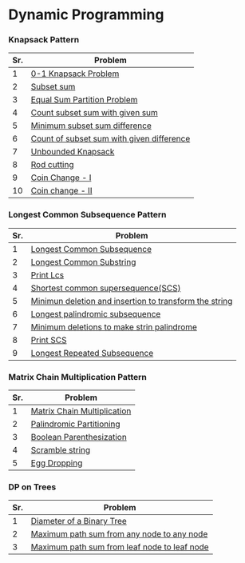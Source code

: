 # Dynamic Programming

### Knapsack Pattern

| Sr. | Problem                                                                              |
| --- | ------------------------------------------------------------------------------------ |
| 1   | [0-1 Knapsack Problem](./AV1_01knapsack.md)                                          |
| 2   | [Subset sum](./AV2_subSetSum.md)                                                     |
| 3   | [Equal Sum Partition Problem](./AV3_equalSumPartition.md)                            |
| 4   | [Count subset sum with given sum](./AV4_countSubSetSumWithGivenSum.md)               |
| 5   | [Minimum subset sum difference](./AV5_minSubSetSumDifference.md)                     |
| 6   | [Count of subset sum with given difference](./AV6_countSubsetWithGivenDifference.md) |
| 7   | [Unbounded Knapsack](./AV7_unboundedKnapsack.md)                                     |
| 8   | [Rod cutting](./AV8_rodCutting.md)                                                   |
| 9   | [Coin Change - I](./AV9_coinChange_I.md)                                             |
| 10  | [Coin change - II](./AV10_coinChange_II.md)                                          |

### Longest Common Subsequence Pattern

| Sr. | Problem                                                                          |
| --- | -------------------------------------------------------------------------------- |
| 1   | [Longest Common Subsequence](./AV11_longestCommonSubSequence.md)                 |
| 2   | [Longest Common Substring](./AV12_longestCommonSubstring.md)                     |
| 3   | [Print Lcs](./AV13_printLCS.md)                                                  |
| 4   | [Shortest common supersequence(SCS)](./AV14_shortestCommonSupersequence.md)      |
| 5   | [Minimun deletion and insertion to transform the string](./AV15_minDelAndIns.md) |
| 6   | [Longest palindromic subsequence](./AV16_longestPalindromicSubsequence.md)       |
| 7   | [Minimum deletions to make strin palindrome](./AV17_minDelToMakePalindrome.md)   |
| 8   | [Print SCS](./AV18_printSCS.md)                                                  |
| 9   | [Longest Repeated Subsequence](./AV19_longestRepeatedSubsequence.md)             |

### Matrix Chain Multiplication Pattern

| Sr. | Problem                                                            |
| --- | ------------------------------------------------------------------ |
| 1   | [Matrix Chain Multiplication](./AV20_matrixChainMultiplication.md) |
| 2   | [Palindromic Partitioning](./AV21_Palindrome_Partitioning.md)      |
| 3   | [Boolean Parenthesization](./AV22_booleanParenthesization.md)      |
| 4   | [Scramble string](./AV23_scrambleString.md)                        |
| 5   | [Egg Dropping](./AV24_eggDroping.md)                               |

### DP on Trees

| Sr. | Problem                                                                      |
| --- | ---------------------------------------------------------------------------- |
| 1   | [Diameter of a Binary Tree](./AV25_diameterOfBinaryTree.md)                  |
| 2   | [Maximum path sum from any node to any node](./AV26_maximumPathSum.md)       |
| 3   | [Maximum path sum from leaf node to leaf node](./AV27_maxPathSumLeafNode.md) |
